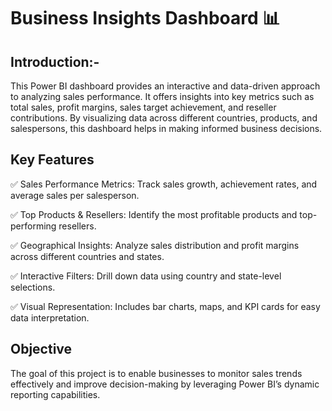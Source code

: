  #              Business Insights Dashboard 📊

 ## Introduction:-
 This Power BI dashboard provides an interactive and data-driven approach to analyzing sales performance. It offers insights into key metrics such as total sales, profit margins, sales target achievement, and reseller contributions. By visualizing data across different countries, products, and salespersons, this dashboard helps in making informed business decisions.

## Key Features
✅ Sales Performance Metrics: Track sales growth, achievement rates, and average sales per salesperson.

✅ Top Products & Resellers: Identify the most profitable products and top-performing resellers.

✅ Geographical Insights: Analyze sales distribution and profit margins across different countries and states.

✅ Interactive Filters: Drill down data using country and state-level selections.

✅ Visual Representation: Includes bar charts, maps, and KPI cards for easy data interpretation.

## Objective
The goal of this project is to enable businesses to monitor sales trends effectively and improve decision-making by leveraging Power BI’s dynamic reporting capabilities.


